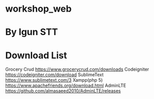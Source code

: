 # workshop_web
# By Igun STT
# Download List
  Grocery Crud  https://www.grocerycrud.com/downloads
  Codeigniter   https://codeigniter.com/download
  SublimeText   https://www.sublimetext.com/3
  Xampp(php 5)  https://www.apachefriends.org/download.html
  AdminLTE      https://github.com/almasaeed2010/AdminLTE/releases
  

